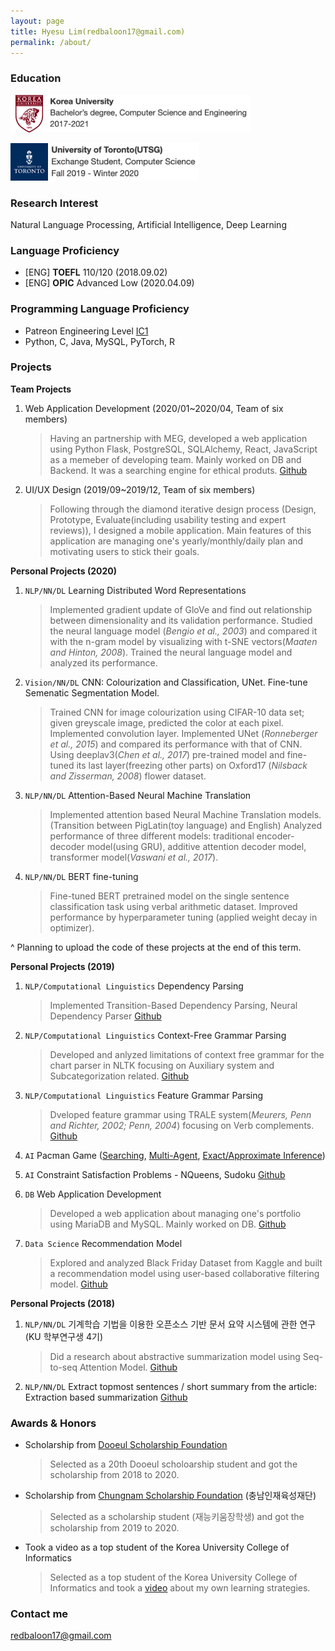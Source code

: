 ```yaml
---
layout: page
title: Hyesu Lim(redbaloon17@gmail.com)
permalink: /about/
---
```


### Education
<img src="https://raw.githubusercontent.com/limhyesu98/limhyesu98.github.io/master/images/KoreaUniv.png" width="60"><img src="https://raw.githubusercontent.com/limhyesu98/limhyesu98.github.io/master/images/KoreaUniv_.png" height="60">

<img src="https://raw.githubusercontent.com/limhyesu98/limhyesu98.github.io/master/images/UofT.png" width="60"><img src="https://raw.githubusercontent.com/limhyesu98/limhyesu98.github.io/master/images/UofT_.png" height="60">


### Research Interest
Natural Language Processing, Artificial Intelligence, Deep Learning

### Language Proficiency
- [ENG] **TOEFL** 110/120 (2018.09.02)
- [ENG] **OPIC** Advanced Low (2020.04.09)

### Programming Language Proficiency
- Patreon Engineering Level [IC1](https://levels.patreon.com/)
- Python, C, Java, MySQL, PyTorch, R

### Projects

**Team Projects**
1. Web Application Development (2020/01~2020/04, Team of six members)
    > Having an partnership with MEG, developed a web application using Python Flask, PostgreSQL, SQLAlchemy, React, JavaScript as a memeber of developing team. Mainly worked on DB and Backend. It was a searching engine for ethical produts. [Github](https://github.com/SmitRao/meg)
2. UI/UX Design (2019/09~2019/12, Team of six members)
    > Following through the diamond iterative design process (Design, Prototype, Evaluate(including usability testing and expert reviews)), I designed a mobile application. Main features of this application are managing one's yearly/monthly/daily plan and motivating users to stick their goals.

**Personal Projects (2020)**
1. `NLP/NN/DL` Learning Distributed Word Representations
    > Implemented gradient update of GloVe and find out relationship between dimensionality and its validation performance. Studied the neural language model (*Bengio et al., 2003*) and compared it with the n-gram model by visualizing with t-SNE vectors(*Maaten and Hinton, 2008*). Trained the neural language model and analyzed its performance.

2. `Vision/NN/DL` CNN: Colourization and Classification, UNet. Fine-tune Semenatic Segmentation Model.
    > Trained CNN for image colourization using CIFAR-10 data set; given greyscale image, predicted the color at each pixel. Implemented convolution layer. Implemented UNet (*Ronneberger et al., 2015*) and compared its performance with that of CNN. Using deeplav3(*Chen et al., 2017*) pre-trained model and fine-tuned its last layer(freezing other parts) on Oxford17 (*Nilsback and Zisserman, 2008*) flower dataset. 

3. `NLP/NN/DL` Attention-Based Neural Machine Translation
    > Implemented attention based Neural Machine Translation models.(Transition between PigLatin(toy language) and English) Analyzed performance of three different models: traditional encoder-decoder model(using GRU), additive attention decoder model, transformer model(*Vaswani et al., 2017*).

4. `NLP/NN/DL` BERT fine-tuning
    > Fine-tuned BERT pretrained model on the single sentence classification task using verbal arithmetic dataset. Improved performance by hyperparameter tuning (applied weight decay in optimizer).

^ Planning to upload the code of these projects at the end of this term.

**Personal Projects (2019)**
1. `NLP/Computational Linguistics` Dependency Parsing
    > Implemented Transition-Based Dependency Parsing, Neural Dependency Parser [Github](https://github.com/limhyesu98/DependencyParser)
    
2. `NLP/Computational Linguistics` Context-Free Grammar Parsing
    > Developed and anlyzed limitations of context free grammar for the chart parser in NLTK focusing on Auxiliary system and Subcategorization related. [Github](https://github.com/limhyesu98/CFG)

3. `NLP/Computational Linguistics` Feature Grammar Parsing
    > Dveloped feature grammar using TRALE system(*Meurers, Penn and Richter, 2002; Penn, 2004*) focusing on Verb complements. [Github](https://github.com/limhyesu98/featureGrammar)

4. `AI` Pacman Game ([Searching](https://github.com/limhyesu98/pacman_search), [Multi-Agent](https://github.com/limhyesu98/pacman_multiagent), [Exact/Approximate Inference](https://github.com/limhyesu98/pacman_tracking))
5. `AI` Constraint Satisfaction Problems - NQueens, Sudoku [Github](https://github.com/limhyesu98/csp)
6. `DB` Web Application Development
    > Developed a web application about managing one's portfolio using MariaDB and MySQL. Mainly worked on DB. [Github](https://github.com/limhyesu98/COSE371_DB)
7. `Data Science` Recommendation Model
    > Explored and analyzed Black Friday Dataset from Kaggle and built a recommendation model using user-based collaborative filtering model. [Github](https://github.com/limhyesu98/COSE471_DataScience)

**Personal Projects (2018)**
1. `NLP/NN/DL` 기계학습 기법을 이용한 오픈소스 기반 문서 요약 시스템에 관한 연구 (KU 학부연구생 4기)
    > Did a research about abstractive summarization model using Seq-to-seq Attention Model. [Github](https://github.com/limhyesu98/myTextSum)
2. `NLP/NN/DL` Extract topmost sentences / short summary from the article: Extraction based summarization [Github](https://github.com/limhyesu98/study_AutomaticSummarization)

### Awards & Honors
- Scholarship from [Dooeul Scholarship Foundation](http://dooeul.or.kr/)
    > Selected as a 20th Dooeul scholoarship student and got the scholarship from 2018 to 2020.
- Scholarship from [Chungnam Scholarship Foundation](https://www.cninjae.or.kr/) (충남인재육성재단)
    > Selected as a scholarship student (재능키움장학생) and got the scholarship from 2019 to 2020.
- Took a video as a top student of the Korea University College of Informatics
    > Selected as a top student of the Korea University College of Informatics and took a [video](https://youtu.be/wyA82vlEQWk) about my own learning strategies.

### Contact me

[redbaloon17@gmail.com](mailto:redbaloon17@gmail.com)
